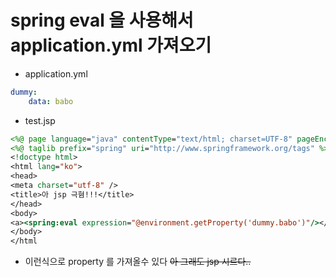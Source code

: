# spring eval 을 사용해서 application.yml 가져오기

- application.yml
```yaml
dummy:
    data: babo
```

- test.jsp
```jsp
<%@ page language="java" contentType="text/html; charset=UTF-8" pageEncoding="UTF-8"%>
<%@ taglib prefix="spring" uri="http://www.springframework.org/tags" %>
<!doctype html>
<html lang="ko">
<head>
<meta charset="utf-8" />
<title>아 jsp 극혐!!!</title>
</head>
<body>
<a><spring:eval expression="@environment.getProperty('dummy.babo')"/></a>
</body>
</html
```

- 이런식으로 property 를 가져올수 있다 ~~아 그래도 jsp 시르다..~~




   
